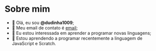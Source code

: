 # Sobre mim

- 👋 Olá, eu sou **@dudinha1009**;
- 👀 Meu email de contato é [email](maria.eduarda.furquim@escola.pr.gov.br);
- 🌱 Eu estou interessada em aprender a programar novas linguagens;
- 💞️ Estou aprendendo a programar recentemente a linguagem de JavaScript e Scratch.
